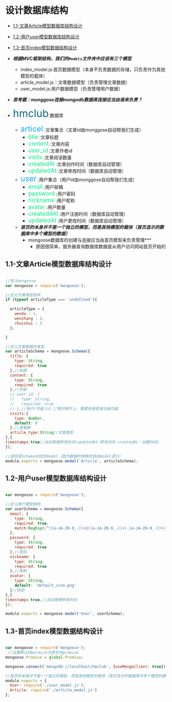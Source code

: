 # 设计数据库结构

* [1.1-文章Article模型数据库结构设计](#1.1)
* [1.2-用户user模型数据库结构设计](#1.2)
* [1.3-首页index模型数据结构设计](#1.3)

* ***根据MVC框架结构，我们的`Models`文件夹中应该有三个模型***
    * index_model.js:首页数据模型（本身不负责数据的存储，只负责作为其他模型的载体）
    * article_model.js：文章数据模型（负责管理文章数据）
    * user_model.js:用户数据模型（负责管理用户数据）

* ***思考题：monggose连接mongodb数据库连接应当由谁来负责？***

* <font color=#0A6483 size=6>hmclub</font>:数据库
    * <font color=#0FA5F7 size=5>articel</font>      :文章集合（文章id由monggose自动帮我们生成）
        * <font color=#08E987 size=4>title</font>      :文章标题
        * <font color=#08E987 size=4>content</font>      :文章内容
        * <font color=#08E987 size=4>user_id</font>      :文章作者id
        * <font color=#08E987 size=4>visits</font>      :文章阅读数量
        * <font color=#08E987 size=4>createdAt</font>      :文章创作时间（数据库自动管理）
        * <font color=#08E987 size=4>updatedAt</font>      :文章修改时间（数据库自动管理）
    * <font color=#0FA5F7 size=5>user</font>      :用户集合（用户id由monggose自动帮我们生成）
        * <font color=#08E987 size=4>email</font>      :用户邮箱
        * <font color=#08E987 size=4>password</font>      :用户密码
        * <font color=#08E987 size=4>nickname</font>      :用户昵称
        * <font color=#08E987 size=4>avatar</font>      :用户数量
        * <font color=#08E987 size=4>createddAt</font>      :用户注册时间（数据库自动管理）
        * <font color=#08E987 size=4>updatedAt</font>      :用户更改时间（数据库自动管理）
    * ***首页的本身并不是一个独立的模型，而是其他模型的载体（首页显示的数据库中多个模型的数据）***
        * mongoose数据库的创建与连接应当由首页模型来负责管理***
            * 原因很简单，服务器查询数据库数据是从用户访问网站首页开始的


## <h2 id=1.1>1.1-文章Article模型数据库结构设计</h2>

```javascript

//导入mongoose
var mongoose = require('mongoose');

//定义文章类型枚举
if (typeof articleType === 'undefined'){

  articleType = {
    wenda : 1,
    wenzhang : 2,
    chuishui : 3
  };

}

//定义文章数据的类型
var articleSchema = mongoose.Schema({ 
  title: {
    type: String,
    required: true
  },//标题
  content: {
    type: String,
    required: true
  },//内容
  // user_id: {
  //   type: String,
  //   required: true
  // },//用户(作者)id //暂时做不上，需要先做登录注册功能
  visits:{
    type: Number,
    default: 0
  },//查看数
  article_type:String//文章类型
},{
timestamps:true//自动管理修改时间(updatedAt:修改时间 createdAt：创建时间）
});

//返回该Schema对应的model（因为数据的增删改查由model进行）
module.exports = mongoose.model('Article', articleSchema);

```

## <h2 id=1.2>1.2-用户user模型数据库结构设计</h2>

```javascript

var mongoose = require('mongoose');

//定义用户模型结构
var userSchema = mongoose.Schema({ 
  email: {
    type: String,
    required: true,
    match:RegExp(/^([a-zA-Z0-9_-])+@([a-zA-Z0-9_-])+(.[a-zA-Z0-9_-])+/)//邮箱
  },
  password: {
    type: String,
    required: true
  },//密码
  nickname: {
    type: String,
    required: true
  },//昵称
  avatar: {
    type: String,
    default: 'default_icon.png'
  }//性别
},{
timestamps:true,//自动管理修改时间
});

module.exports = mongoose.model('User', userSchema);

```

## <h2 id=1.3>1.3-首页index模型数据结构设计</h2>

```javascript

var mongoose = require('mongoose');
 //设置默认的pormise为原生的promise
mongoose.Promise = global.Promise;

mongoose.connect('mongodb://localhost/hmclub', {useMongoClient: true});

//首页的本身并不是一个独立的模型，而是其他模型的载体（首页显示的数据库中多个模型的数据）
module.exports = {
  User: require('./user_model.js'),
  Article: require('./article_model.js')
};

```
